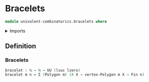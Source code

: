 # Bracelets

```agda
module univalent-combinatorics.bracelets where
```

<details><summary>Imports</summary>

```agda
open import univalent-combinatorics.standard-finite-types
open import foundation.dependent-pair-types
open import foundation.universe-levels
open import elementary-number-theory.natural-numbers
open import graph-theory.polygons
```

</details>

## Definition

### Bracelets

```agda
bracelet : ℕ → ℕ → UU (lsuc lzero)
bracelet m n = Σ (Polygon m) (λ X → vertex-Polygon m X → Fin n)
```
